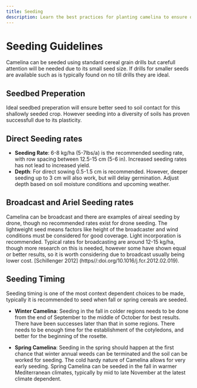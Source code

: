 ```yaml
---
title: Seeding
description: Learn the best practices for planting camelina to ensure optimal growth and yield.
---
```

# Seeding Guidelines

Camelina can be seeded using standard cereal grain drills but carefull attention will be needed due to its small seed size. If drills for smaller seeds are available such as is typically found on no till drills they are ideal. 

## Seedbed Preperation

Ideal seedbed preperation will ensure better seed to soil contact for this shallowly seeded crop. However seeding into a diversity of soils has proven successfull due to its plasticity. 

## Direct Seeding rates

- **Seeding Rate**: 6-8 kg/ha (5-7lbs/a) is the recommended seeding rate, with row spacing between 12.5-15 cm (5-6 in). Increased seeding rates has not lead to increased yield. 
- **Depth**: For direct sowing 0.5-1.5 cm is recommended. However, deeper seeding up to 3 cm will also work, but will delay germination.  Adjust depth based on soil moisture conditions and upcoming weather.

## Broadcast and Ariel Seeding rates

Camelina can be broadcast and there are examples of aireal seeding by drone, though no recommended rates exist for drone seeding. The lightweight seed means factors like height of the broadcaster and wind conditions must be considered for good coverage. Light incorporation is recommended. Typical rates for broadcasting are around 12-15 kg/ha, though more research on this is needed, however some have shown equal or better results, so it is worth considering due to broadcast usually being lower cost. [Schillenger 2012] (https//:doi.org/10.1016/j.fcr.2012.02.019).

## Seeding Timing

Seeding timing is one of the most context dependent choices to be made, typically it is recommended to seed when fall or spring cereals are seeded.

- **Winter Camelina**: Seeding in the fall in colder regions needs to be done from the end of September to the middle of October for best results. There have been successes later than that in some regions. There needs to be enough time for the establishment of the cotyledons, and better for the beginning of the rosette. 

- **Spring Camelina**: Seeding in the spring should happen at the first chance that winter annual weeds can be terminated and the soil can be worked for seeding. The cold hardy nature of Camelina allows for very early seeding. Spring Camelina can be seeded in the fall in warmer Mediterranean climates, typically by mid to late November at the latest climate dependent. 

